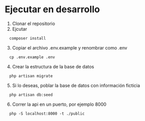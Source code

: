 # Ejecutar en desarrollo

1. Clonar el repositorio
2. Ejcutar 
```
  composer install
```
3. Copiar el archivo .env.example y renombrar como .env
```
  cp .env.example .env
```
4. Crear la estructura de la base de datos
```
  php artisan migrate
```
5. Si lo deseas, poblar la base de datos con información ficticia 
```
  php artisan db:seed
```
6. Correr la api en un puerto, por ejemplo 8000
```
  php -S localhost:8000 -t ./public
```
